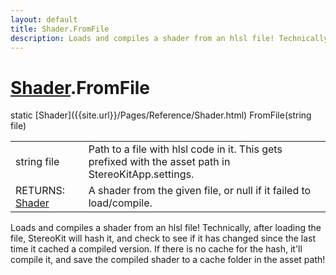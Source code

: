 ```yaml
---
layout: default
title: Shader.FromFile
description: Loads and compiles a shader from an hlsl file! Technically, after loading the file, StereoKit will hash it, and check to see if it has changed since the last time it cached a compiled version. If there is no cache for the hash, it'll compile it, and save the compiled shader to a cache folder in the asset path!
---
```

# [Shader]({{site.url}}/Pages/Reference/Shader.html).FromFile

<div class='signature' markdown='1'>
static [Shader]({{site.url}}/Pages/Reference/Shader.html) FromFile(string file)
</div>

|  |  |
|--|--|
|string file|Path to a file with hlsl code in it. This gets prefixed with the asset path             in StereoKitApp.settings.|
|RETURNS: [Shader]({{site.url}}/Pages/Reference/Shader.html)|A shader from the given file, or null if it failed to load/compile.|

Loads and compiles a shader from an hlsl file! Technically, after loading the file,
StereoKit will hash it, and check to see if it has changed since the last time it cached a
compiled version. If there is no cache for the hash, it'll compile it, and save the compiled
shader to a cache folder in the asset path!



